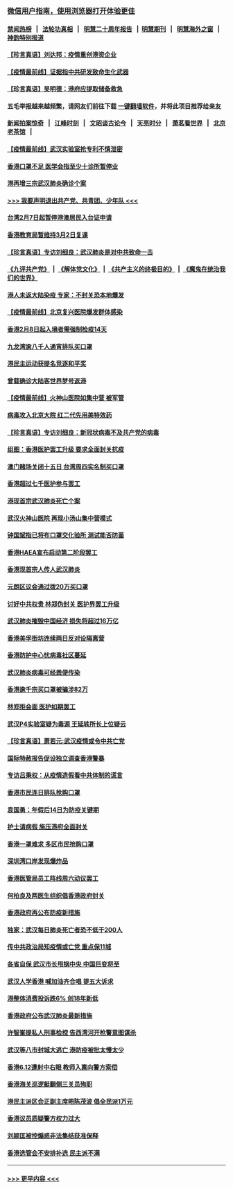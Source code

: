 ### [微信用户指南，使用浏览器打开体验更佳](https://github.com/gfw-breaker/banned-news1/blob/master/indexes/wechat-guide.md?t=0)
#### [禁闻热榜](热点新闻.md?t=0)  &nbsp;&nbsp;|&nbsp;&nbsp; [法轮功真相](https://github.com/gfw-breaker/truth/blob/master/README.md?t=0) &nbsp;&nbsp;|&nbsp;&nbsp; [明慧二十周年报告](https://github.com/gfw-breaker/mh-reports/blob/master/README.md?t=0) &nbsp;&nbsp;|&nbsp;&nbsp;[明慧期刊](https://github.com/gfw-breaker/mh-qikan) &nbsp;&nbsp;|&nbsp;&nbsp; [明慧海外之窗](https://github.com/gfw-breaker/mh-news/blob/master/README.md?t=0) &nbsp;&nbsp;|&nbsp;&nbsp; [神韵特别报道](https://github.com/gfw-breaker/mh-news/blob/master/shenyun.md?t=0)
#### [【珍言真语】刘达邦：疫情重创港资企业](../pages/nsc415/n11854274.md?t=02091555) 
#### [【疫情最前线】证据指中共研发致命生化武器](../pages/nsc415/n11853087.md?t=02091555) 
#### [【珍言真语】吴明德：港府应提取储备救急](../pages/nsc415/n11852734.md?t=02091555) 
#### 五毛举报越来越频繁，请网友们前往下载 [一键翻墙软件](https://github.com/gfw-breaker/ssr-accounts)，并将此项目推荐给亲友
#### [新闻拍案惊奇](https://github.com/gfw-breaker/banned-news1/blob/master/pages/link4.md) &nbsp;&nbsp;|&nbsp;&nbsp; [江峰时刻](https://github.com/gfw-breaker/banned-news1/blob/master/pages/link4.md) &nbsp;&nbsp;|&nbsp;&nbsp; [文昭谈古论今](https://github.com/gfw-breaker/banned-news1/blob/master/pages/link4.md) &nbsp;&nbsp;|&nbsp;&nbsp; [天亮时分](https://github.com/gfw-breaker/banned-news1/blob/master/pages/link4.md) &nbsp;&nbsp;|&nbsp;&nbsp; [萧茗看世界](https://github.com/gfw-breaker/banned-news1/blob/master/pages/link4.md) &nbsp;&nbsp;|&nbsp;&nbsp; [北京老茶馆](https://github.com/gfw-breaker/banned-news1/blob/master/pages/link4.md) &nbsp;&nbsp;|&nbsp;&nbsp; 
#### [【疫情最前线】武汉实验室抢专利不慎泄密](../pages/nsc415/n11850310.md?t=02091555) 
#### [香港口罩不足 医学会指至少十诊所暂停业](../pages/nsc415/n11850301.md?t=02091555) 
#### [港再增三宗武汉肺炎确诊个案](../pages/nsc415/n11850328.md?t=02091555) 
#### [>>> 我要声明退出共产党、共青团、少年队 <<<](https://github.com/begood0513/goodnews/blob/master/quit/letter.md) 
#### [台湾2月7日起暂停港澳居民入台证申请](../pages/nsc415/n11850304.md?t=02091555) 
#### [香港教育局暂维持3月2日复课](../pages/nsc415/n11850260.md?t=02091555) 
#### [【珍言真语】专访刘细良：武汉肺炎是对中共致命一击](../pages/nsc415/n11849934.md?t=02091555) 
#### [《九评共产党》](https://github.com/begood0513/9ping.md/blob/master/README.md) &nbsp;|&nbsp; [《解体党文化》](../../../../jtdwh.md/blob/master/README.md)  &nbsp;|&nbsp; [《共产主义的终极目的》](../../../../gczydzjmd.md/blob/master/README.md) &nbsp;|&nbsp; [《魔鬼在统治我们的世界》](../../../../mgztzwmdsj.md/blob/master/README.md) 
#### [港人未返大陆染疫 专家：不封关恐本地爆发](../pages/nsc415/n11848021.md?t=02091555) 
#### [【疫情最前线】北京复兴医院爆发群体感染](../pages/nsc415/n11847626.md?t=02091555) 
#### [香港2月8日起入境者需强制检疫14天](../pages/nsc415/n11847658.md?t=02091555) 
#### [九龙湾逾八千人通宵排队买口罩](../pages/nsc415/n11847647.md?t=02091555) 
#### [港民主运动获提名竞逐和平奖](../pages/nsc415/n11847633.md?t=02091555) 
#### [曾载确诊大陆客世界梦号返港](../pages/nsc415/n11847608.md?t=02091555) 
#### [【疫情最前线】火神山医院如集中营 被军管](../pages/nsc415/n11847524.md?t=02091555) 
#### [病毒攻入北京大院 红二代先用美特效药](../pages/nsc415/n11847427.md?t=02091555) 
#### [【珍言真语】专访刘细良：新冠状病毒不及共产党的病毒](../pages/nsc415/n11847164.md?t=02091555) 
#### [组图：香港医护罢工升级 要求全面封关抗疫](../pages/nsc415/n11844107.md?t=02091555) 
#### [澳门赌场关闭十五日 台湾周四实名制买口罩](../pages/nsc415/n11845083.md?t=02091555) 
#### [香港超过七千医护参与罢工](../pages/nsc415/n11845051.md?t=02091555) 
#### [港现首宗武汉肺炎死亡个案](../pages/nsc415/n11844998.md?t=02091555) 
#### [武汉火神山医院 再现小汤山集中营模式](../pages/nsc415/n11844763.md?t=02091555) 
#### [钟国斌指已将布口罩交化验所 测试能否防菌](../pages/nsc415/n11842783.md?t=02091555) 
#### [香港HAEA宣布启动第二阶段罢工](../pages/nsc415/n11842723.md?t=02091555) 
#### [香港现首宗人传人武汉肺炎](../pages/nsc415/n11842766.md?t=02091555) 
#### [元朗区议会通过拨20万买口罩](../pages/nsc415/n11842754.md?t=02091555) 
#### [讨好中共权贵 林郑伪封关 医护界罢工升级](../pages/nsc415/n11842359.md?t=02091555) 
#### [武汉肺炎摧毁中国经济 损失将超过16万亿](../pages/nsc415/n11839723.md?t=02091555) 
#### [香港美孚街坊连续两日反对设隔离营](../pages/nsc415/n11839962.md?t=02091555) 
#### [香港防护中心忧病毒社区蔓延](../pages/nsc415/n11839933.md?t=02091555) 
#### [武汉肺炎病毒可经粪便传染](../pages/nsc415/n11839939.md?t=02091555) 
#### [香港逾千宗买口罩被骗涉82万](../pages/nsc415/n11839914.md?t=02091555) 
#### [林郑拒会面 医护如期罢工](../pages/nsc415/n11839892.md?t=02091555) 
#### [武汉P4实验室疑为毒源 王延轶所长上位疑云](../pages/nsc415/n11835543.md?t=02091555) 
#### [【珍言真语】萧若元:武汉疫情或令中共亡党](../pages/nsc415/n11829394.md?t=02091555) 
#### [国际特赦报告促设独立调查香港警暴](../pages/nsc415/n11833845.md?t=02091555) 
#### [专访吕秉权：从疫情造假看中共体制的谎言](../pages/nsc415/n11833813.md?t=02091555) 
#### [香港市民连日排队抢购口罩](../pages/nsc415/n11833794.md?t=02091555) 
#### [袁国勇：年假后14日为防疫关键期](../pages/nsc415/n11831088.md?t=02091555) 
#### [护士请病假 施压港府全面封关](../pages/nsc415/n11831030.md?t=02091555) 
#### [香港一罩难求 多区市民抢购口罩](../pages/nsc415/n11831002.md?t=02091555) 
#### [深圳湾口岸发现爆炸品](../pages/nsc415/n11828802.md?t=02091555) 
#### [香港医管局员工阵线周六动议罢工](../pages/nsc415/n11828762.md?t=02091555) 
#### [何柏良及两医生组织倡香港政府封关](../pages/nsc415/n11828749.md?t=02091555) 
#### [香港政府再公布防疫新措施](../pages/nsc415/n11828716.md?t=02091555) 
#### [独家：武汉每日肺炎死亡者恐不低于200人](../pages/nsc415/n11828240.md?t=02091555) 
#### [传中共政治局知疫情或亡党 重点保11城](../pages/nsc415/n11828145.md?t=02091555) 
#### [各省自保 武汉市长甩锅中央 中国巨变将至](../pages/nsc415/n11828021.md?t=02091555) 
#### [武汉人学香港 喊加油齐合唱 提五大诉求](../pages/nsc415/n11827046.md?t=02091555) 
#### [港整体消费投诉跌6% 创18年新低](../pages/nsc415/n11817280.md?t=02091555) 
#### [香港政府公布武汉肺炎最新措施](../pages/nsc415/n11817152.md?t=02091555) 
#### [许智峯提私人刑事检控 告西湾河开枪警意图谋杀](../pages/nsc415/n11817132.md?t=02091555) 
#### [武汉等八市封城大逃亡 港防疫被批太慢太少](../pages/nsc415/n11817058.md?t=02091555) 
#### [香港6.12遭射中右眼 教师入禀向警方索偿](../pages/nsc415/n11814678.md?t=02091555) 
#### [香港海关巡逻艇翻侧三关员殉职](../pages/nsc415/n11814604.md?t=02091555) 
#### [港民主派区会正副主席晤陈茂波 倡全民派1万元](../pages/nsc415/n11814582.md?t=02091555) 
#### [香港议员质疑警方权力过大](../pages/nsc415/n11814560.md?t=02091555) 
#### [刘颕匡被控煽惑非法集结获准保释](../pages/nsc415/n11811727.md?t=02091555) 
#### [香港选管会不安排补选 民主派不满](../pages/nsc415/n11811691.md?t=02091555) 

----
#### [ >>> 更早内容 <<< ](../indexes/nsc415-earlier.md)
